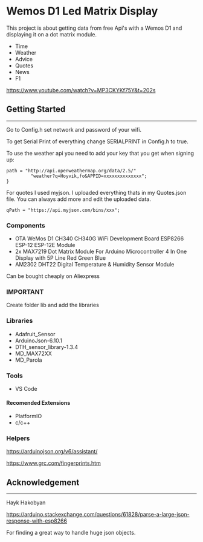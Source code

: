 # Wemos D1 Led Matrix Display

This project is about getting data from free Api's with a Wemos D1 and displaying it on a dot matrix module.

* Time
* Weather
* Advice
* Quotes
* News
* F1

https://www.youtube.com/watch?v=MP3CKYKf75Y&t=202s

## Getting Started
***
Go to Config.h set network and password of your wifi.

To get Serial Print of everything change SERIALPRINT in Config.h to true.

To use the weather api you need to add your key that you get when signing up:

```
path = "http://api.openweathermap.org/data/2.5/"
         "weather?q=Hoyvik,fo&APPID=xxxxxxxxxxxxxx";
}
```
For quotes I used myjson. I uploaded everything thats in my Quotes.json file. You can always add more and edit the uploaded data.

```
qPath = "https://api.myjson.com/bins/xxx";
```

### Components
* OTA WeMos D1 CH340 CH340G WiFi Development Board ESP8266 ESP-12 ESP-12E Module
* 2x MAX7219 Dot Matrix Module For Arduino Microcontroller 4 In One Display with 5P Line Red Green Blue 
* AM2302 DHT22 Digital Temperature & Humidity Sensor Module 

Can be bought cheaply on Aliexpress

 
### IMPORTANT

Create folder lib and add the libraries
### Libraries
* Adafruit_Sensor
* ArduinoJson-6.10.1
* DTH_sensor_library-1.3.4
* MD_MAX72XX
* MD_Parola

### Tools
* VS Code
#### Recomended Extensions
* PlatformIO
* c/c++


### Helpers
https://arduinojson.org/v6/assistant/

https://www.grc.com/fingerprints.htm

## Acknowledgement 
***
Hayk Hakobyan

https://arduino.stackexchange.com/questions/61828/parse-a-large-json-response-with-esp8266

For finding a great way to handle huge json objects.
